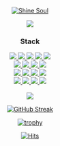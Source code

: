 <div align="center">
  
[![Shine Soul](https://shine-soul.vercel.app/api/star?isAnimate=true)](https://github.com/proceane/shine-soul)
</div>

<p align="center">
  <a href="https://github.com/DenverCoder1/readme-typing-svg"><img src="https://readme-typing-svg.herokuapp.com?font=Concert+One&size=30&center=true&vCenter=true&lines=I'm+Backend+Developer.;I+like+problem+solving.;Nice+to+meet+you!"></a>
</p>


<h3 align="center">Stack</h3>
<div align="center">
  <a href="https://skill-badge-generator.proceane.dev/" target="_blank">
    <img src="https://img.shields.io/badge/Java-007396?style=flat-square&logo=Java&logoColor=white"> <img src="https://img.shields.io/badge/Javascript-F7DF1E?style=flat-square&logo=Javascript&logoColor=white"> <img src="https://img.shields.io/badge/Python-3776AB?style=flat-square&logo=Python&logoColor=white"> 
    <img src="https://img.shields.io/badge/Vuetify-1867C0?style=flat-square&logo=Vuetify&logoColor=white"> <img src="https://img.shields.io/badge/Spring-6DB33F?style=flat-square&logo=Spring&logoColor=white"> 
     <br> 
    <img src="https://img.shields.io/badge/Spring%20Boot-6DB33F?style=flat-square&logo=Spring Boot&logoColor=white"> <img src="https://img.shields.io/badge/Swagger-85EA2D?style=flat-square&logo=Swagger&logoColor=white"> <img src="https://img.shields.io/badge/Django-092E20?style=flat-square&logo=Django&logoColor=white">
    <img src="https://img.shields.io/badge/Google%20Firebase-FFCA28?style=flat-square&logo=Firebase&logoColor=white"> 
    <br> 
    <img src="https://img.shields.io/badge/MySQL-4479A1?style=flat-square&logo=MySQL&logoColor=white"> <img src="https://img.shields.io/badge/Jenkins-D24939?style=flat-square&logo=Jenkins&logoColor=white"> <img src="https://img.shields.io/badge/Github-181717?style=flat-square&logo=Github&logoColor=white"> <img src="https://img.shields.io/badge/PostgreSQL-4169E1?style=flat-square&logo=PostgreSQL&logoColor=white">
    <br>
    <img src="https://img.shields.io/badge/Notion-000000?style=flat-square&logo=Notion&logoColor=white"> <img src="https://img.shields.io/badge/Slack-4A154B?style=flat-square&logo=Slack&logoColor=white">
     <img src="https://img.shields.io/badge/Confluence-172B4D?style=flat-square&logo=Confluence&logoColor=white">
     <img src="https://img.shields.io/badge/Github%20Actions-2088FF?style=flat-square&logo=GithubActions&logoColor=white">
  </a>
</div>
  
<br>

<div align="center">
  <img src="https://github-readme-stats.vercel.app/api?username=proceane&show_icons=true&count_private=true&hide_border=true&theme=algolia" align="center" />
  
  [![GitHub Streak](http://github-readme-streak-stats.herokuapp.com?user=proceane&theme=tokyonight&hide_border=true)](https://git.io/streak-stats)
  
  [![trophy](https://github-profile-trophy.vercel.app/?username=proceane&theme=darkhub&title=MultiLanguage,Joined2020,Commits,PullRequest,Issue,Repositories)](https://github.com/ryo-ma/github-profile-trophy)
</div>

<div align="center">

<!-- ![](https://komarev.com/ghpvc/?username=proceane&style=flat-square) -->
  [![Hits](https://hits.seeyoufarm.com/api/count/incr/badge.svg?url=https%3A%2F%2Fgithub.com%2Fproceane%2Fhit-counter&count_bg=%233D5BC8&title_bg=%23929292&icon=&icon_color=%23E7E7E7&title=hits&edge_flat=true)](https://hits.seeyoufarm.com)

</div>
